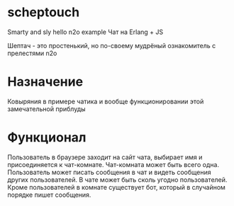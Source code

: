 # scheptouch
Smarty and sly hello n2o example
Чат на Erlang + JS

Шептач - это простенький, но по-своему мудрёный ознакомитель с прелестями n2o

# Назначение

Ковыряния в примере чатика и вообще функционировании этой замечательной приблуды

# Функционал

Пользователь в браузере заходит на сайт чата, выбирает имя и присоединяется к чат-комнате. Чат-комната может быть всего одна.
Пользователь может писать сообщения в чат и видеть сообщения других пользователей. В чате может быть сколь угодно пользователей. Кроме пользователей в комнате существует бот, который в случайном порядке пишет сообщения.

